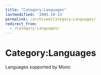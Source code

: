 ```yaml
---
title: "Category:Languages"
lastmodified: '2005-10-13'
permalink: /archived/Category:Languages/
redirect_from:
  - /Category:Languages/
---
```


Category:Languages
==================

Languages supported by Mono

